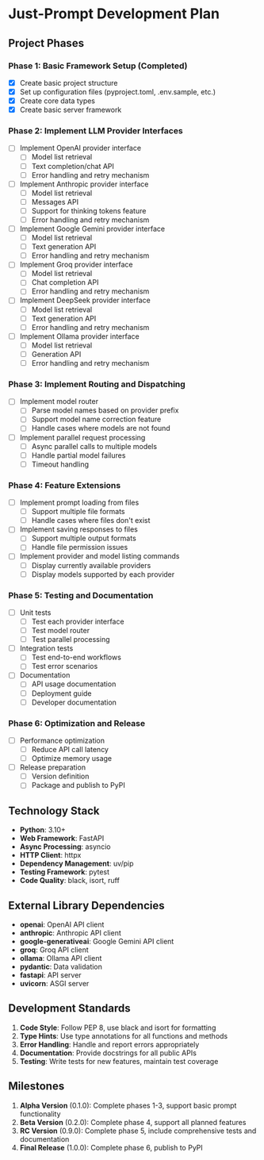 # Just-Prompt Development Plan

## Project Phases

### Phase 1: Basic Framework Setup (Completed)

- [x] Create basic project structure
- [x] Set up configuration files (pyproject.toml, .env.sample, etc.)
- [x] Create core data types
- [x] Create basic server framework

### Phase 2: Implement LLM Provider Interfaces

- [ ] Implement OpenAI provider interface
  - [ ] Model list retrieval
  - [ ] Text completion/chat API
  - [ ] Error handling and retry mechanism

- [ ] Implement Anthropic provider interface
  - [ ] Model list retrieval
  - [ ] Messages API
  - [ ] Support for thinking tokens feature
  - [ ] Error handling and retry mechanism

- [ ] Implement Google Gemini provider interface
  - [ ] Model list retrieval
  - [ ] Text generation API
  - [ ] Error handling and retry mechanism

- [ ] Implement Groq provider interface
  - [ ] Model list retrieval
  - [ ] Chat completion API
  - [ ] Error handling and retry mechanism

- [ ] Implement DeepSeek provider interface
  - [ ] Model list retrieval
  - [ ] Text generation API
  - [ ] Error handling and retry mechanism

- [ ] Implement Ollama provider interface
  - [ ] Model list retrieval
  - [ ] Generation API
  - [ ] Error handling and retry mechanism

### Phase 3: Implement Routing and Dispatching

- [ ] Implement model router
  - [ ] Parse model names based on provider prefix
  - [ ] Support model name correction feature
  - [ ] Handle cases where models are not found

- [ ] Implement parallel request processing
  - [ ] Async parallel calls to multiple models
  - [ ] Handle partial model failures
  - [ ] Timeout handling

### Phase 4: Feature Extensions

- [ ] Implement prompt loading from files
  - [ ] Support multiple file formats
  - [ ] Handle cases where files don't exist

- [ ] Implement saving responses to files
  - [ ] Support multiple output formats
  - [ ] Handle file permission issues

- [ ] Implement provider and model listing commands
  - [ ] Display currently available providers
  - [ ] Display models supported by each provider

### Phase 5: Testing and Documentation

- [ ] Unit tests
  - [ ] Test each provider interface
  - [ ] Test model router
  - [ ] Test parallel processing

- [ ] Integration tests
  - [ ] Test end-to-end workflows
  - [ ] Test error scenarios

- [ ] Documentation
  - [ ] API usage documentation
  - [ ] Deployment guide
  - [ ] Developer documentation

### Phase 6: Optimization and Release

- [ ] Performance optimization
  - [ ] Reduce API call latency
  - [ ] Optimize memory usage

- [ ] Release preparation
  - [ ] Version definition
  - [ ] Package and publish to PyPI

## Technology Stack

- **Python**: 3.10+
- **Web Framework**: FastAPI
- **Async Processing**: asyncio
- **HTTP Client**: httpx
- **Dependency Management**: uv/pip
- **Testing Framework**: pytest
- **Code Quality**: black, isort, ruff

## External Library Dependencies

- **openai**: OpenAI API client
- **anthropic**: Anthropic API client
- **google-generativeai**: Google Gemini API client
- **groq**: Groq API client
- **ollama**: Ollama API client
- **pydantic**: Data validation
- **fastapi**: API server
- **uvicorn**: ASGI server

## Development Standards

1. **Code Style**: Follow PEP 8, use black and isort for formatting
2. **Type Hints**: Use type annotations for all functions and methods
3. **Error Handling**: Handle and report errors appropriately
4. **Documentation**: Provide docstrings for all public APIs
5. **Testing**: Write tests for new features, maintain test coverage

## Milestones

1. **Alpha Version** (0.1.0): Complete phases 1-3, support basic prompt functionality
2. **Beta Version** (0.2.0): Complete phase 4, support all planned features
3. **RC Version** (0.9.0): Complete phase 5, include comprehensive tests and documentation
4. **Final Release** (1.0.0): Complete phase 6, publish to PyPI 